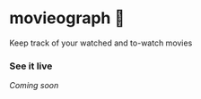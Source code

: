 # movieograph :movie_camera:
Keep track of your watched and to-watch movies

### See it live
*Coming soon*
